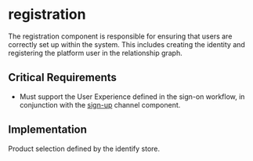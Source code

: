 # registration

The registration component is responsible for ensuring that users are correctly set up within the system. This includes creating the identity and registering the platform user in the relationship graph.

## Critical Requirements

* Must support the User Experience defined in the sign-on workflow, in conjunction with the [sign-up](../channels-subsystem/sign-up-component.md) channel component.

## Implementation

Product selection defined by the identify store.

